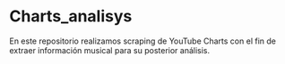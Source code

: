 # Charts_analisys
En este repositorio realizamos scraping de YouTube Charts con el fin de extraer información musical para su posterior análisis.
